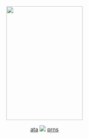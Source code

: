 <div align="center"> 

<img src="https://files.catbox.moe/zdowt7.png" width="200" height="300" />

[ata](https://kayyoko.atabook.org)   <img src="https://files.catbox.moe/t35dws.gif" />   [prns](https://en.pronouns.page/@kayyoko)

</div> 
